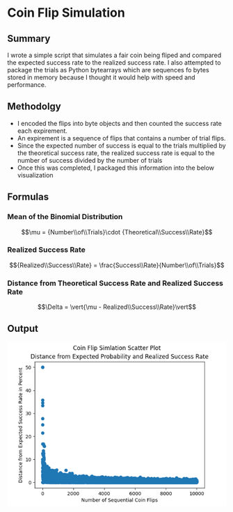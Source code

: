 # Coin Flip Simulation
## Summary
I wrote a simple script that simulates a fair coin being fliped and compared the expected success rate to the realized success rate.  I also attempted to package the trials as Python bytearrays which are sequences fo bytes stored in memory because I thought it would help with speed and performance.

## Methodolgy
- I encoded the flips into byte objects and then counted the success rate each expirement.
- An expirement is a sequence of flips that contains a number of trial flips.
- Since the expected number of success is equal to the trials multiplied by the theoretical success rate, the realized success rate is equal to the number of success divided by the number of trials
- Once this was completed, I packaged this information into the below visualization

## Formulas

### Mean of the Binomial Distribution
$$\mu = {Number\\of\\Trials}\cdot {Theoretical\\Success\\Rate}$$

### Realized Success Rate
$${Realized\\Success\\Rate} = \frac{Success\\Rate}{Number\\of\\Trials}$$

### Distance from Theoretical Success Rate and Realized Success Rate
$$\Delta = \vert{\mu - Realized\\Success\\Rate}\vert$$

## Output
![alt text](output_plot.png)
